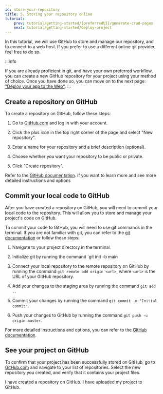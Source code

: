 ```yaml
---
id: store-your-repository
title: 5. Storing your repository online
tutorial:
    prev: tutorial/getting-started/{preferredUI}/generate-crud-pages
    next: tutorial/getting-started/deploy-project
---
```


In this tutorial, we will use GitHub to store and manage our repository, and to connect to a web host. If you prefer to use a different online git provider, feel free to do so.

:::info

If you are already proficient in git, and have your own preferred workflow, you can create a new GitHub repository for your project using your method of choice. Once you have done so, you can move on to the next page: ["Deploy your app to the Web"](../1-getting-started/5-deploy-project.md).
:::

## Create a repository on GitHub

To create a repository on GitHub, follow these steps:

1. Go to [GitHub.com](https://github.com/) and log in with your account.

2. Click the plus icon in the top right corner of the page and select "New repository".

3. Enter a name for your repository and a brief description (optional).

4. Choose whether you want your repository to be public or private.

5. Click "Create repository".

Refer to the [GitHub documentation](https://docs.github.com/en/get-started/quickstart/create-a-repo). if you want to learn more and see more detailed instructions and options

## Commit your local code to GitHub

After you have created a repository on GitHub, you will need to commit your local code to the repository. This will allow you to store and manage your project's code on GitHub.

To commit your code to GitHub, you will need to use git commands in the terminal. If you are not familiar with git, you can refer to the [git documentation](https://git-scm.com/docs) or follow these steps:

1. Navigate to your project directory in the terminal.

2. Initialize git by running the command `git init -b main

3. Connect your local repository to the remote repository on GitHub by running the command `git remote add origin <url>`, where `<url>` is the URL of your GitHub repository.

4. Add your changes to the staging area by running the command `git add .`.

5. Commit your changes by running the command `git commit -m "Initial commit"`.

6. Push your changes to GitHub by running the command `git push -u origin master`.

For more detailed instructions and options, you can refer to the [GitHub documentation](https://docs.github.com/en/get-started/importing-your-projects-to-github/importing-source-code-to-github/adding-locally-hosted-code-to-github#adding-a-local-repository-to-github-using-git).

## See your project on GitHub

To confirm that your project has been successfully stored on GitHub, go to [GitHub.com](https://github.com/) and navigate to your list of repositories. Select the new repository you created, and verify that it contains your project files.

<Checklist>

<ChecklistItem id="store-your-repo">
I have created a repository on GitHub.
</ChecklistItem>
<ChecklistItem id="store-your-repo-2">
I have uploaded my project to GitHub.
</ChecklistItem>

</Checklist>
